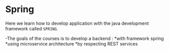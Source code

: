 # Spring

Here we learn how to develop application with the java development framework called ```SPRING```.

-The goals of the courses is to develop a backend :
    *with framework spring 
    *using microservice architecture
    *by respecting REST services